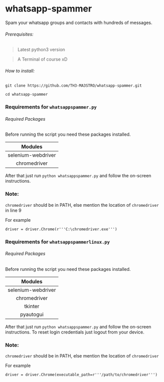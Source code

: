 # whatsapp-spammer
Spam your whatsapp groups and contacts with hundreds of messages.

###### Prerequisites:

> Latest python3 version

> A Terminal of course xD

###### How to install:

``` 
git clone https://github.com/TH3-MA3STRO/whatsapp-spammer.git

cd whatsapp-spammer
```

### Requirements for ```whatsappspammer.py```

###### Required Packages

Before running the script you need these packages installed.

Modules|
:---:|
selenium-webdriver|
chromedriver|

After that just run `python whatsappspammer.py` and follow the on-screen instructions.

### Note:
`chromedriver` should be in PATH, else mention the location of `chromedriver` in line 9

For example
```
driver = driver.Chrome(r'''C:\chromedriver.exe''')
```

### Requirements for ```whatsappspammerlinux.py```

###### Required Packages

Before running the script you need these packages installed.

Modules|
:---:|
selenium-webdriver|
chromedriver|
tkinter|
pyautogui|

After that just run `python whatsappspammer.py` and follow the on-screen instructions.
To reset login credentials just logout from your device.
### Note:
`chromedriver` should be in PATH, else mention the location of `chromedriver`

For example
```
driver = driver.Chrome(executable_path=r'''/path/to/chromedriver''')
```





